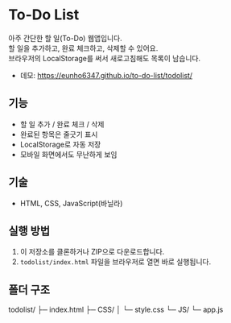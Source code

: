 # To-Do List

아주 간단한 할 일(To-Do) 웹앱입니다.  
할 일을 추가하고, 완료 체크하고, 삭제할 수 있어요.  
브라우저의 LocalStorage를 써서 새로고침해도 목록이 남습니다.

- 데모: https://eunho6347.github.io/to-do-list/todolist/

## 기능
- 할 일 추가 / 완료 체크 / 삭제
- 완료된 항목은 줄긋기 표시
- LocalStorage로 자동 저장
- 모바일 화면에서도 무난하게 보임

## 기술
- HTML, CSS, JavaScript(바닐라)

## 실행 방법
1) 이 저장소를 클론하거나 ZIP으로 다운로드합니다.  
2) `todolist/index.html` 파일을 브라우저로 열면 바로 실행됩니다.

## 폴더 구조
todolist/
├─ index.html
├─ CSS/
│ └─ style.css
└─ JS/
└─ app.js
